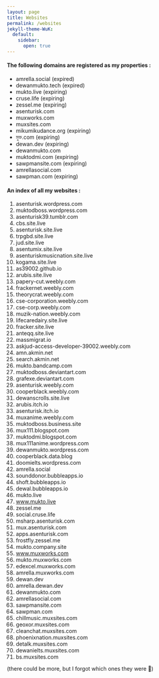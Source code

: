 ```yaml
---
layout: page
title: Websites
permalink: /websites
jekyll-theme-WuK:
  default:
    sidebar:
      open: true
---
```


#### The following domains are registered as my properties :

- amrella.social (expired)
- dewanmukto.tech (expired)
- mukto.live (expiring)
- cruse.life (expiring)
- zessel.me (expiring)
- asenturisk.com
- muxworks.com
- muxsites.com
- mikumikudance.org (expiring)
- মুক্ত.com (expiring)
- dewan.dev (expiring)
- dewanmukto.com
- muktodmi.com (expiring)
- sawpmansite.com (expiring)
- amrellasocial.com
- sawpman.com (expiring)


#### An index of all my websites :


1.  asenturisk.wordpress.com
2.  muktodboss.wordpress.com
3.  asenturisk39.tumblr.com
4.  cbs.site.live
5.  asenturisk.site.live
6.  trpgbd.site.live
7.  jud.site.live
8.  asentumix.site.live
9.  asenturiskmusicnation.site.live
10. kogama.site.live
11. as39002.github.io
12. arubis.site.live
13. papery-cut.weebly.com
14. frackernet.weebly.com
15. theorycrat.weebly.com
16. cse-corporation.weebly.com
17. cse-corp.weebly.com
18. muzik-nation.weebly.com
19. lifecaredairy.site.live
20. fracker.site.live
21. anteqq.site.live
22. massmigrat.io
23. askjud-access-developer-39002.weebly.com
24. amn.akmin.net
25. search.akmin.net
26. mukto.bandcamp.com
27. muktodboss.deviantart.com
28. grafexe.deviantart.com
29. asenturisk.weebly.com
30. cooperblack.weebly.com
31. dewanscrolls.site.live
32. arubis.itch.io
33. asenturisk.itch.io
34. muxanime.weebly.com
35. muktodboss.business.site
36. mux111.blogspot.com
37. muktodmi.blogspot.com
38. mux111anime.wordpress.com
39. dewanmukto.wordpress.com
40. cooperblack.data.blog
41. doomielts.wordpress.com
42. amrella.social
43. sounddonor.bubbleapps.io
44. shoft.bubbleapps.io
45. dewal.bubbleapps.io
46. mukto.live
47. www.mukto.live
48. zessel.me
49. social.cruse.life
50. msharp.asenturisk.com
51. mux.asenturisk.com
52. apps.asenturisk.com
53. frostfly.zessel.me
54. mukto.company.site
55. www.muxworks.com
56. mukto.muxworks.com
57. edexcel.muxworks.com
58. amrella.muxworks.com
59. dewan.dev
60. amrella.dewan.dev
61. dewanmukto.com
62. amrellasocial.com
63. sawpmansite.com
64. sawpman.com
65. chillmusic.muxsites.com
66. geoxor.muxsites.com
67. cleanchat.muxsites.com
68. phoenixnation.muxsites.com
69. detalk.muxsites.com
70. dewanielts.muxsites.com
71. bs.muxsites.com

(there could be more, but I forgot which ones they were 🥴)
